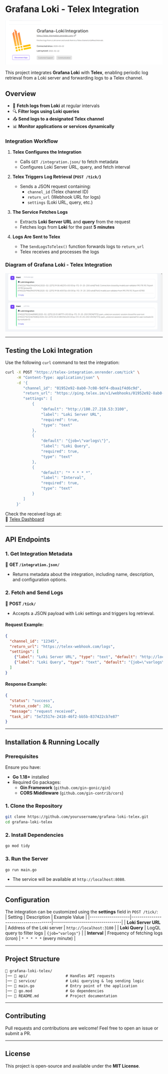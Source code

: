 # **Grafana Loki - Telex Integration**  
![Integration Diagram](./telexlogs2.png)  


This project integrates **Grafana Loki** with **Telex**, enabling periodic log retrieval from a Loki server and forwarding logs to a Telex channel.

## **Overview**  
- 📡 **Fetch logs from Loki** at regular intervals  
- 🔍 **Filter logs using Loki queries**  
- 📤 **Send logs to a designated Telex channel**  
- 📊 **Monitor applications or services dynamically**  

### **Integration Workflow**  
1. **Telex Configures the Integration**  
   - Calls `GET /integration.json/` to fetch metadata  
   - Configures Loki Server URL, query, and fetch interval  

2. **Telex Triggers Log Retrieval (`POST /tick/`)**  
   - Sends a JSON request containing:  
     - `channel_id` (Telex channel ID)  
     - `return_url` (Webhook URL for logs)  
     - `settings` (Loki URL, query, etc.)  

3. **The Service Fetches Logs**  
   - Extracts **Loki Server URL** and **query** from the request  
   - Fetches logs from **Loki** for the past **5 minutes**  

4. **Logs Are Sent to Telex**  
   - The `SendLogsToTelex()` function forwards logs to `return_url`  
   - Telex receives and processes the logs  

### **Diagram of Grafana Loki - Telex Integration**  
![Integration Diagram](./telexlogs.png)  

---

## **Testing the Loki Integration**  

Use the following `curl` command to test the integration:  

```sh
curl -X POST "https://telex-integration.onrender.com/tick" \
     -H "Content-Type: application/json" \
     -d '{
        "channel_id": "01952e92-8ab0-7c08-9df4-dbaa1f4d6c9d",
        "return_url": "https://ping.telex.im/v1/webhooks/01952e92-8ab0-7c08-9df4-dbaa1f4d6c9d",
        "settings": [
            {
                "default": "http://100.27.210.53:3100",
                "label": "Loki Server URL",
                "required": true,
                "type": "text"
            },
            {
                "default": "{job=\"varlogs\"}",
                "label": "Loki Query",
                "required": true,
                "type": "text"
            },
            {
                "default": "* * * * *",
                "label": "Interval",
                "required": true,
                "type": "text"
            }
        ]
     }'
```

Check the received logs at:  
🔗 [Telex Dashboard](https://telex.im/dashboard/channels/01952e92-8ab0-7c08-9df4-dbaa1f4d6c9d)  

---

## **API Endpoints**  

### **1. Get Integration Metadata**  
📌 **GET `/integration.json/`**  
- Returns metadata about the integration, including name, description, and configuration options.  

### **2. Fetch and Send Logs**  
📌 **POST `/tick/`**  
- Accepts a JSON payload with Loki settings and triggers log retrieval.  

#### **Request Example:**  
```json
{
  "channel_id": "12345",
  "return_url": "https://telex-webhook.com/logs",
  "settings": [
    {"label": "Loki Server URL", "type": "text", "default": "http://localhost:3100"},
    {"label": "Loki Query", "type": "text", "default": "{job=\"varlogs\"}"}
  ]
}
```

#### **Response Example:**  
```json
{
  "status": "success",
  "status_code": 202,
  "message": "request received",
  "task_id": "5e72517e-2418-46f2-bb5b-837422cb7e87"
}
```

---

## **Installation & Running Locally**  

### **Prerequisites**  
Ensure you have:  
- **Go 1.18+** installed  
- Required Go packages:  
  - **Gin Framework** (`github.com/gin-gonic/gin`)  
  - **CORS Middleware** (`github.com/gin-contrib/cors`)  

### **1. Clone the Repository**  
```sh
git clone https://github.com/yourusername/grafana-loki-telex.git
cd grafana-loki-telex
```

### **2. Install Dependencies**  
```sh
go mod tidy
```

### **3. Run the Server**  
```sh
go run main.go
```
- The service will be available at `http://localhost:8080`.

---

## **Configuration**  
The integration can be customized using the **settings** field in `POST /tick/`:  
| Setting            | Description                          | Example Value                    |
|--------------------|--------------------------------------|----------------------------------|
| **Loki Server URL** | Address of the Loki server         | `http://localhost:3100`         |
| **Loki Query**     | LogQL query to filter logs         | `{job="varlogs"}`               |
| **Interval**       | Frequency of fetching logs (cron)  | `* * * * *` (every minute)      |

---

## **Project Structure**  
```
📂 grafana-loki-telex/
│── 📁 api/                 # Handles API requests
│── 📁 service/             # Loki querying & log sending logic
│── 📄 main.go              # Entry point of the application
│── 📄 go.mod               # Go dependencies
│── 📄 README.md            # Project documentation
```

---

## **Contributing**  
Pull requests and contributions are welcome! Feel free to open an issue or submit a PR.

---

## **License**  
This project is open-source and available under the **MIT License**.
